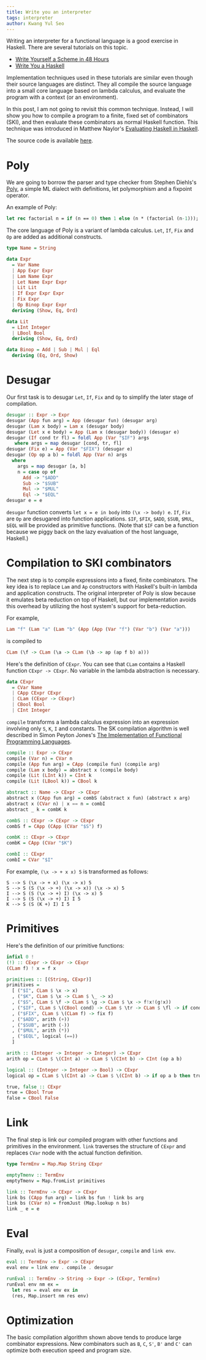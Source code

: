 ```yaml
---
title: Write you an interpreter
tags: interpreter
author: Kwang Yul Seo
---
```

Writing an interpreter for a functional language is a good exercise in Haskell. There are several tutorials on this topic.

* [Write Yourself a Scheme in 48 Hours][scheme]
* [Write You a Haskell][haskell]

Implementation techniques used in these tutorials are similar even though their source languages are distinct. They all compile the source language into a small core language based on lambda calculus, and evaluate the program with a context (or an environment).

In this post, I am not going to revisit this common technique. Instead, I will show you how to compile a program to a finite, fixed set of combinators (SKI), and then evaluate these combinators as normal Haskell function. This technique was introduced in Matthew Naylor's [Evaluating Haskell in Haskell][TMR-Issue10].

The source code is available [here][source].

# Poly

We are going to borrow the parser and type checker from Stephen Diehls's [Poly][poly], a simple ML dialect with definitions, let polymorphism and a fixpoint operator.

An example of Poly:

```ocaml
let rec factorial n = if (n == 0) then 1 else (n * (factorial (n-1)));
```

The core language of Poly is a variant of lambda calculus. `Let`, `If`, `Fix` and `Op` are added as additional constructs.

```haskell
type Name = String

data Expr
  = Var Name
  | App Expr Expr
  | Lam Name Expr
  | Let Name Expr Expr
  | Lit Lit
  | If Expr Expr Expr
  | Fix Expr
  | Op Binop Expr Expr
  deriving (Show, Eq, Ord)

data Lit
  = LInt Integer
  | LBool Bool
  deriving (Show, Eq, Ord)

data Binop = Add | Sub | Mul | Eql
  deriving (Eq, Ord, Show)
```

# Desugar

Our first task is to desugar `Let`, `If`, `Fix` and `Op` to simplify the later stage of compilation.

```haskell
desugar :: Expr -> Expr
desugar (App fun arg) = App (desugar fun) (desugar arg)
desugar (Lam x body) = Lam x (desugar body)
desugar (Let x e body) = App (Lam x (desugar body)) (desugar e)
desugar (If cond tr fl) = foldl App (Var "$IF") args
   where args = map desugar [cond, tr, fl]
desugar (Fix e) = App (Var "$FIX") (desugar e)
desugar (Op op a b) = foldl App (Var n) args
  where
    args = map desugar [a, b]
    n = case op of
      Add -> "$ADD"
      Sub -> "$SUB"
      Mul -> "$MUL"
      Eql -> "$EQL"
desugar e = e
```

`desugar` function converts `let x = e in body` into `(\x -> body) e`. `If`, `Fix` are `Op` are desugared into function applications. `$IF`, `$FIX`, `$ADD`, `$SUB`, `$MUL`, `$EQL` will be provided as primitive functions. (Note that `$IF` can be a function because we piggy back on the lazy evaluation of the host language, Haskell.)

# Compilation to SKI combinators

The next step is to compile expressions into a fixed, finite combinators. The key idea is to replace `Lam` and `Ap` constructors with Haskell's built-in lambda and application constructs. The original interpreter of Poly is slow because it emulates beta reduction on top of Haskell, but our implementation avoids this overhead by utilizing the host system's support for beta-reduction.

For example,

```haskell
Lam "f" (Lam "a" (Lam "b" (App (App (Var "f") (Var "b") (Var "a")))
```

is compiled to

```haskell
CLam (\f -> CLam (\a -> CLam (\b -> ap (ap f b) a)))
```

Here's the definition of `CExpr`. You can see that `CLam` contains a Haskell function `CExpr -> CExpr`. No variable in the lambda abstraction is necessary.

```haskell
data CExpr
  = CVar Name
  | CApp CExpr CExpr
  | CLam (CExpr -> CExpr)
  | CBool Bool
  | CInt Integer
```

`compile` transforms a lambda calculus expression into an expression involving only `S`, `K`, `I` and constants. The SK compilation algorithm is well described in Simon Peyton Jones's [The Implementation of Functional Programming Languages][slpj-book-1987].

```haskell
compile :: Expr -> CExpr
compile (Var n) = CVar n
compile (App fun arg) = CApp (compile fun) (compile arg)
compile (Lam x body) = abstract x (compile body)
compile (Lit (LInt k)) = CInt k
compile (Lit (LBool k)) = CBool k

abstract :: Name -> CExpr -> CExpr
abstract x (CApp fun arg) = combS (abstract x fun) (abstract x arg)
abstract x (CVar n) | x == n = combI
abstract _ k = combK k

combS :: CExpr -> CExpr -> CExpr
combS f = CApp (CApp (CVar "$S") f)

combK :: CExpr -> CExpr
combK = CApp (CVar "$K")

combI :: CExpr
combI = CVar "$I"
```

For example, `(\x -> + x x) 5` is transformed as follows:

```
S --> S (\x -> + x) (\x -> x) 5
S --> S (S (\x -> +) (\x -> x)) (\x -> x) 5
I --> S (S (\x -> +) I) (\x -> x) 5
I --> S (S (\x -> +) I) I 5
K --> S (S (K +) I) I 5
```

# Primitives

Here's the definition of our primitive functions:

```haskell
infixl 0 !
(!) :: CExpr -> CExpr -> CExpr
(CLam f) ! x = f x

primitives :: [(String, CExpr)]
primitives =
  [ ("$I", CLam $ \x -> x)
  , ("$K", CLam $ \x -> CLam $ \_ -> x)
  , ("$S", CLam $ \f -> CLam $ \g -> CLam $ \x -> f!x!(g!x))
  , ("$IF", CLam $ \(CBool cond) -> CLam $ \tr -> CLam $ \fl -> if cond then tr else fl)
  , ("$FIX", CLam $ \(CLam f) -> fix f)
  , ("$ADD", arith (+))
  , ("$SUB", arith (-))
  , ("$MUL", arith (*))
  , ("$EQL", logical (==))
  ]

arith :: (Integer -> Integer -> Integer) -> CExpr
arith op = CLam $ \(CInt a) -> CLam $ \(CInt b) -> CInt (op a b)

logical :: (Integer -> Integer -> Bool) -> CExpr
logical op = CLam $ \(CInt a) -> CLam $ \(CInt b) -> if op a b then true else false

true, false :: CExpr
true = CBool True
false = CBool False
```

# Link

The final step is link our compiled program with other functions and primitives in the environment. `link` traverses the structure of `CExpr` and replaces `CVar` node with the actual function definition.

```haskell
type TermEnv = Map.Map String CExpr

emptyTmenv :: TermEnv
emptyTmenv = Map.fromList primitives

link :: TermEnv -> CExpr -> CExpr
link bs (CApp fun arg) = link bs fun ! link bs arg
link bs (CVar n) = fromJust (Map.lookup n bs)
link _ e = e
```

# Eval

Finally, `eval` is just a composition of `desugar`, `compile` and `link env`.

```haskell
eval :: TermEnv -> Expr -> CExpr
eval env = link env . compile . desugar

runEval :: TermEnv -> String -> Expr -> (CExpr, TermEnv)
runEval env nm ex =
  let res = eval env ex in
  (res, Map.insert nm res env)
```

# Optimization

The basic compilation algorithm shown above tends to produce large combinator expressions. New combinators such as `B`, `C`, `S'`, `B'` and `C'` can optimize both execution speed and program size.

[scheme]: https://en.wikibooks.org/wiki/Write_Yourself_a_Scheme_in_48_Hours
[haskell]: http://dev.stephendiehl.com/fun/
[baastad]: http://homepages.inf.ed.ac.uk/wadler/papers/marktoberdorf/baastad.pdf
[TMR-Issue10]: https://wiki.haskell.org/wikiupload/0/0a/TMR-Issue10.pdf
[poly]: https://github.com/sdiehl/write-you-a-haskell/tree/master/chapter7/poly_constraints
[slpj-book-1987]: https://research.microsoft.com/en-us/um/people/simonpj/papers/slpj-book-1987/
[source]: https://github.com/kseo/poly
